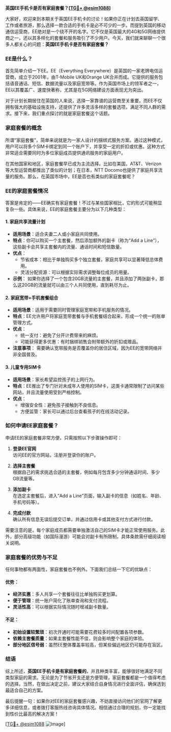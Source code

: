 **英国EE手机卡是否有家庭套餐？[[TG💪+ @esim1088](https://t.me/s/esim1088)]**

大家好，欢迎来到本期关于英国EE手机卡的讨论！如果你正在计划去英国留学、工作或者旅游，那么选择一款合适的手机卡是必不可少的一步。而提到英国的移动通信运营商，EE绝对是一个绕不开的名字。它不仅是英国最大的4G和5G网络提供商之一，还以其多样化的套餐和服务吸引了不少用户。今天，我们就来聊聊一个很多人都关心的问题：**英国EE手机卡是否有家庭套餐？**

### EE是什么？

首先简单介绍一下EE。EE（Everything Everywhere）是英国的一家老牌电信运营商，成立于2001年，由T-Mobile UK和Orange UK合并而成。它提供的服务包括语音通话、短信、数据流量以及家庭宽带等。作为英国市场上的领军者之一，EE以其覆盖广、速度快著称，尤其是在5G网络建设方面表现尤为突出。

对于计划长期居住在英国的人来说，选择一家靠谱的运营商至关重要。而EE不仅拥有强大的基础设施支持，还提供了许多灵活多样的套餐选项，满足不同人群的需求。接下来，我们重点探讨的就是家庭套餐这个话题。

### 家庭套餐的概念

所谓“家庭套餐”，简单来说就是为一家人设计的捆绑式服务方案。通过这种模式，用户可以将多个SIM卡绑定到同一个账户下，并享受一定的折扣或优惠。这种方式非常适合需要同时为多位家庭成员提供通讯服务的家庭用户。

在其他国家和地区，家庭套餐早已成为主流选择。比如在美国，AT&T、Verizon等大型运营商都推出了类似的计划；在日本，NTT Docomo也提供了家庭共享流量的服务。那么，在英国市场中，EE是否也有类似的家庭套餐呢？

### EE的家庭套餐情况

答案是肯定的——EE确实有家庭套餐！不过与某些国家相比，它的形式可能稍显复杂一些。具体来说，EE的家庭套餐主要分为以下几种类型：

#### 1. **家庭共享流量计划**
   - **适用场景**：适合夫妻二人或小家庭共同使用。
   - **特点**：你可以购买一个主套餐，然后添加额外的副卡（称为“Add a Line”），这些副卡会共享主套餐内的流量、通话时间和短信数量。
   - **优点**：
     - 节省成本：相比于单独购买多个独立套餐，家庭共享可以显著降低总体费用。
     - 灵活分配资源：可以根据实际需求调整每位成员的用量。
   - **示例**：
     如果你选择了一个包含20GB流量的主套餐，并且添加了两张副卡，那么这20GB的流量就可以由三个人共同使用，直到耗尽为止。

#### 2. **家庭宽带+手机套餐组合**
   - **适用场景**：适用于需要同时管理家庭宽带和手机服务的情况。
   - **特点**：EE允许用户将家庭宽带套餐与手机套餐结合起来，形成一个统一的账单管理方式。
   - **优点**：
     - 统一支付：避免了分开计费带来的麻烦。
     - 可能获得更多优惠：有时捆绑销售会附带额外的折扣或赠品。
   - **注意事项**：
     需要确认宽带服务是否覆盖你的居住区域，因为EE的宽带网络并非全国普及。

#### 3. **儿童专用SIM卡**
   - **适用场景**：家长希望监控孩子的上网行为。
   - **特点**：EE推出了专门针对未成年人使用的SIM卡，这类卡通常限制了访问某些网站，并且流量使用受到严格控制。
   - **优点**：
     - 增强安全性：避免孩子接触到不良信息。
     - 方便监管：家长可以通过后台查看孩子的在线活动记录。

### 如何申请EE家庭套餐？

申请EE的家庭套餐非常方便，只需按照以下步骤操作即可：

1. **登录EE官网**  
   访问EE的官方网站，注册并登录你的账户。

2. **选择主套餐**  
   根据自己的需求挑选合适的主套餐，例如每月包含多少分钟通话时间、多少GB流量等。

3. **添加副卡**  
   在选定主套餐后，进入“Add a Line”页面，输入副卡的信息（如姓名、年龄、手机号码等）。

4. **完成付款**  
   确认所有信息无误后提交订单，并通过信用卡或其他支付方式进行付款。

需要注意的是，每个家庭成员都需要单独激活自己的SIM卡才能正常使用服务。此外，部分高级功能（如国际漫游）可能会对副卡有所限制，具体条款需仔细阅读相关说明。

### 家庭套餐的优势与不足

任何事物都有两面性，家庭套餐也不例外。下面我们总结一下它的优缺点：

#### 优势：
- **经济实惠**：多人共享一个套餐往往比单独购买更划算。
- **便于管理**：统一账户简化了账单查询和支付流程。
- **灵活性高**：可以根据实际情况随时增减副卡数量。

#### 不足：
- **初始设置较繁琐**：初次开通时可能需要花费较多时间配置各项参数。
- **依赖主套餐质量**：如果主套餐性能不佳，则会影响整个家庭的体验。
- **部分地区信号弱**：虽然EE整体覆盖率较高，但某些偏远地区仍可能存在盲区。

### 结语

综上所述，**英国EE手机卡是有家庭套餐的**，并且种类丰富，能够很好地满足不同类型家庭的需求。无论是为了节省开支还是方便管理，家庭套餐都是一个值得考虑的选择。当然，在做出决定之前，建议大家结合自身情况进行全面评估，确保选到最适合自己的方案。

最后提醒一句：如果你对EE的家庭套餐感兴趣，不妨直接访问他们的官网了解更多详细信息，或者拨打客服热线咨询具体情况。相信通过合理的规划，你一定能找到性价比最高的解决方案！

[[TG💪+ @esim1088](https://t.me/s/esim1088) ![Image](https://i.postimg.cc/4NQfJmqS/Snipaste-2025-05-13-00-14-12.png)]